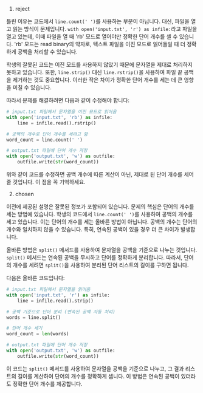 1. reject

틀린 이유는 코드에서 `line.count(' ')`를 사용하는 부분이 아닙니다. 대신, 파일을 열고 읽는 방식이 문제입니다. `with open('input.txt', 'r') as infile:`라고 파일을 열고 있는데, 이때 파일을 열 때 'rb' 모드로 열어야만 정확한 단어 개수를 셀 수 있습니다. 'rb' 모드는 read binary의 약자로, 텍스트 파일을 이진 모드로 읽어들일 때 더 정확하게 공백을 처리할 수 있습니다. 

학생의 잘못된 코드는 이진 모드를 사용하지 않았기 때문에 문자열을 제대로 처리하지 못하고 있습니다. 또한, `line.strip()` 대신 `line.rstrip()`을 사용하여 파일 끝 공백을 제거하는 것도 중요합니다. 이러한 작은 차이가 정확한 단어 개수를 세는 데 큰 영향을 미칠 수 있습니다.

따라서 문제를 해결하려면 다음과 같이 수정해야 합니다:

```python
# input.txt 파일에서 문자열을 이진 모드로 읽어옴
with open('input.txt', 'rb') as infile:
    line = infile.read().rstrip()

# 공백의 개수로 단어 개수를 세려고 함
word_count = line.count(' ')

# output.txt 파일에 단어 개수 저장
with open('output.txt', 'w') as outfile:
    outfile.write(str(word_count))
```

위와 같이 코드를 수정하면 공백 개수에 따른 계산이 아닌, 제대로 된 단어 개수를 세어줄 것입니다. 이 점을 꼭 기억하세요.

2. chosen

이전에 제공된 설명은 잘못된 정보가 포함되어 있습니다. 문제의 핵심은 단어의 개수를 세는 방법에 있습니다. 학생의 코드에서 `line.count(' ')`를 사용하여 공백의 개수를 세고 있습니다. 이는 단어의 개수를 세는 올바른 방법이 아닙니다. 공백의 개수는 단어의 개수와 일치하지 않을 수 있습니다. 특히, 연속된 공백이 있을 경우 더 큰 차이가 발생합니다.

올바른 방법은 `split()` 메서드를 사용하여 문자열을 공백을 기준으로 나누는 것입니다. `split()` 메서드는 연속된 공백을 무시하고 단어를 정확하게 분리합니다. 따라서, 단어의 개수를 세려면 `split()`을 사용하여 분리된 단어 리스트의 길이를 구하면 됩니다.

다음은 올바른 코드입니다:

```python
# input.txt 파일에서 문자열을 읽어옴
with open('input.txt', 'r') as infile:
    line = infile.read().strip()

# 공백 기준으로 단어 분리 (연속된 공백 자동 처리)
words = line.split()

# 단어 개수 세기
word_count = len(words)

# output.txt 파일에 단어 개수 저장
with open('output.txt', 'w') as outfile:
    outfile.write(str(word_count))
```

이 코드는 `split()` 메서드를 사용하여 문자열을 공백을 기준으로 나누고, 그 결과 리스트의 길이를 계산하여 단어의 개수를 정확하게 셉니다. 이 방법은 연속된 공백이 있더라도 정확한 단어 개수를 제공합니다.
